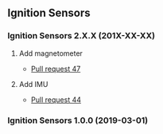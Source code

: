 ## Ignition Sensors

### Ignition Sensors 2.X.X (201X-XX-XX)

1. Add magnetometer
    * [Pull request 47](https://bitbucket.org/ignitionrobotics/ign-sensors/pull-request/47)

1. Add IMU
    * [Pull request 44](https://bitbucket.org/ignitionrobotics/ign-sensors/pull-request/44)


### Ignition Sensors 1.0.0 (2019-03-01)
